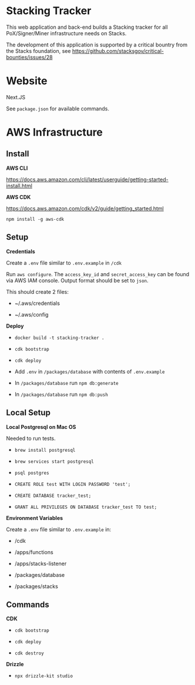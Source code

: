 # Stacking Tracker

This web application and back-end builds a Stacking tracker for all PoX/Signer/Miner infrastructure needs on Stacks.

The development of this application is supported by a critical bountry from the Stacks foundation, see https://github.com/stacksgov/critical-bounties/issues/28

# Website

Next.JS

See `package.json` for available commands.

# AWS Infrastructure

## Install

**AWS CLI**

https://docs.aws.amazon.com/cli/latest/userguide/getting-started-install.html

**AWS CDK**

https://docs.aws.amazon.com/cdk/v2/guide/getting_started.html

`npm install -g aws-cdk`

## Setup

**Credentials**

Create a `.env` file similar to `.env.example` in `/cdk`

Run `aws configure`. The `access_key_id` and `secret_access_key` can be found via AWS IAM console. Output format should be set to `json`.

This should create 2 files:

- ~/.aws/credentials

- ~/.aws/config

**Deploy**

- `docker build -t stacking-tracker .`

- `cdk bootstrap`
- `cdk deploy`

- Add `.env` in `/packages/database` with contents of `.env.example`
- In `/packages/database` run `npm db:generate`
- In `/packages/database` run `npm db:push`

## Local Setup

**Local Postgresql on Mac OS**

Needed to run tests.

- `brew install postgresql`

- `brew services start postgresql`

- `psql postgres`

- `CREATE ROLE test WITH LOGIN PASSWORD 'test';`

- `CREATE DATABASE tracker_test;`

- `GRANT ALL PRIVILEGES ON DATABASE tracker_test TO test;`

**Environment Variables**

Create a `.env` file similar to `.env.example` in:

- /cdk

- /apps/functions

- /apps/stacks-listener

- /packages/database

- /packages/stacks

## Commands

**CDK**

- `cdk bootstrap`

- `cdk deploy`

- `cdk destroy`

**Drizzle**

- `npx drizzle-kit studio`

